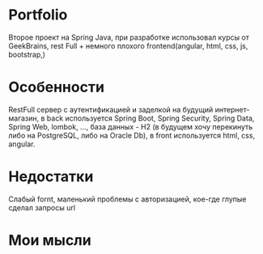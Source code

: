 # Portfolio
Второе проект на Spring Java, при разработке использовал курсы от GeekBrains, rest Full + немного плохого frontend(angular, html, css, js, bootstrap,) 
# Особенности
RestFull сервер с аутентификацией и заделкой на будущий интернет-магазин, в back используется Spring Boot, Spring Security, Spring Data, Spring Web, lombok, ..., база данных - H2 (в будущем хочу перекинуть либо на PostgreSQL, либо на Oracle Db), в front используется html, css, angular.

# Недостатки
Слабый fornt, маленький проблемы с авторизацией, кое-где глупые сделал запросы url

# Мои мысли
